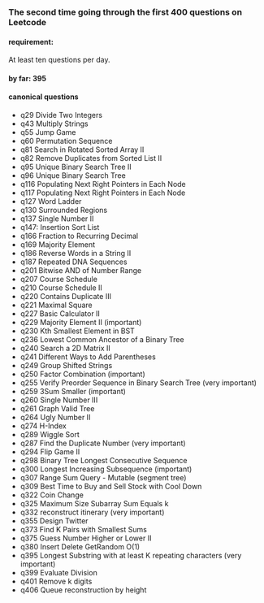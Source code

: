 ### The second time going through the first 400 questions on Leetcode

#### requirement:
At least ten questions per day.

#### by far: 395

#### canonical questions
- q29 Divide Two Integers
- q43 Multiply Strings
- q55 Jump Game
- q60 Permutation Sequence
- q81 Search in Rotated Sorted Array II
- q82 Remove Duplicates from Sorted List II
- q95 Unique Binary Search Tree II
- q96 Unique Binary Search Tree
- q116 Populating Next Right Pointers in Each Node
- q117 Populating Next Right Pointers in Each Node
- q127 Word Ladder
- q130 Surrounded Regions
- q137 Single Number II
- q147: Insertion Sort List
- q166 Fraction to Recurring Decimal
- q169 Majority Element
- q186 Reverse Words in a String II
- q187 Repeated DNA Sequences
- q201 Bitwise AND of Number Range
- q207 Course Schedule
- q210 Course Schedule II
- q220 Contains Duplicate III
- q221 Maximal Square
- q227 Basic Calculator II
- q229 Majority Element II (important)
- q230 Kth Smallest Element in BST
- q236 Lowest Common Ancestor of a Binary Tree
- q240 Search a 2D Matrix II
- q241 Different Ways to Add Parentheses
- q249 Group Shifted Strings
- q250 Factor Combination (important)
- q255 Verify Preorder Sequence in Binary Search Tree (very important)
- q259 3Sum Smaller (important)
- q260 Single Number III
- q261 Graph Valid Tree
- q264 Ugly Number II
- q274 H-Index
- q289 Wiggle Sort
- q287 Find the Duplicate Number (very important)
- q294 Flip Game II
- q298 Binary Tree Longest Consecutive Sequence
- q300 Longest Increasing Subsequence (important)
- q307 Range Sum Query - Mutable (segment tree)
- q309 Best Time to Buy and Sell Stock with Cool Down
- q322 Coin Change
- q325 Maximum Size Subarray Sum Equals k
- q332 reconstruct itinerary (very important)
- q355 Design Twitter
- q373 Find K Pairs with Smallest Sums
- q375 Guess Number Higher or Lower II
- q380 Insert Delete GetRandom O(1)
- q395 Longest Substring with at least K repeating characters (very important)
- q399 Evaluate Division
- q401 Remove k digits
- q406 Queue reconstruction by height
